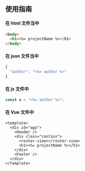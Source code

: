 <!--
 * @Description: ejs 在不同文件中输入方式
 * @Author: panrui
 * @Date: 2021-10-14 15:13:31
 * @LastEditTime: 2021-10-14 15:24:54
 * @LastEditors: panrui
 * 不忘初心,不负梦想
-->

## 使用指南

#### 在 html 文件当中

```html
<body>
  <h1><%= projectName %></h1>
</body>
```

#### 在 json 文件当中

```js
{
  "author": "<%= author %>"
}
```

#### 在 js 文件中

```js
const a = "<%= author %>";
```

#### 在 Vue 文件中

```vue
<template>
  <div id="app">
    <Header />
    <div class="contain">
      <router-view></router-view>
      <h1><%= projectName %></h1>
    </div>
    <Footer />
  </div>
</template>
```
